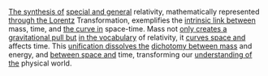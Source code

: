 
[The synthesis of](1/3/1/2/3/2/1/1/2/2/1/.Synthesis) [special and general](2/2/3/1/1/_General-Specific) relativity, mathematically represented [through the Lorentz](1/3/1/1/3/1/.Special%20Relativity) Transformation, exemplifies the [intrinsic link between](1/1/_Intrinsic-Extrinsic) mass, time, and [the curve in](1/2/1/3/3/3/2/.Curve) space-time. Mass not [only creates a](3/1/1/2/3/1/1/3/1/.Art%20Creation) [gravitational pull but](1/2/3/3/2/3/1/.Gravitational%20Pull) [in the vocabulary](2/3/2/3/2/1/.Linguistics) of relativity, it [curves space and](1/1/3/1/1/3/2/3/1/1/.Tangent%20Spaces) affects time. This [unification dissolves the](1/3/1/2/1/1/3/3/.Unification) [dichotomy between mass](1/2/3/2/_Mass-is-Time-and-Space-Curve) and energy, and [between space and](1/1/3/2/3/2/2/2/.Space) time, transforming our [understanding of the](2/2/3/2/2/2/.Understanding%20and%20Explanation) physical world.

